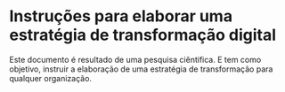# Instruções para elaborar uma estratégia de transformação digital

Este documento é resultado de uma pesquisa ciêntifica. E tem como objetivo, instruir a elaboração de uma estratégia de transformação para qualquer organização.
